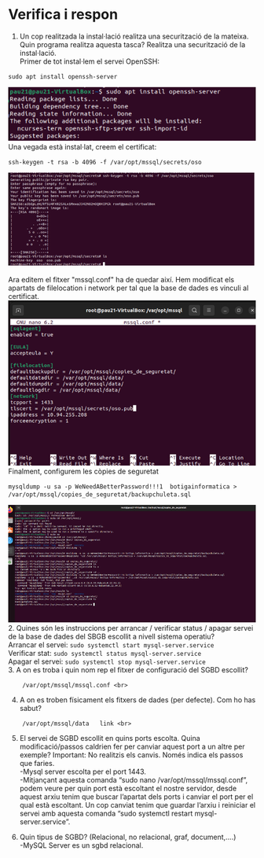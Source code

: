 # Verifica i respon

1.	Un cop realitzada la instal·lació realitza una securització de la mateixa. Quin programa realitza aquesta tasca? Realitza una securització de la instal·lació. <br>
Primer de tot instal·lem el servei OpenSSH:
```
sudo apt install openssh-server
```
![aa1](Imatges/a1.png) 
<br>
Una vegada està instal·lat, creem el certificat:  <br>
```
ssh-keygen -t rsa -b 4096 -f /var/opt/mssql/secrets/oso
```
![aa2](Imatges/a2.png) <br>
<br>
Ara editem el fitxer "mssql.conf" ha de quedar així. Hem modificat els apartats de filelocation i network per tal que la base de dades es vinculi al certificat. <br>
![aa3](Imatges/a3.png)
<br>
Finalment, configurem les còpies de seguretat
```
mysqldump -u sa -p WeNeedABetterPassword!!!1  botigainformatica > /var/opt/mssql/copies_de_seguretat/backupchuleta.sql
```
![aa4](Imatges/a4.png)
<br>
2. Quines són les instruccions per arrancar / verificar status / apagar servei de la base de dades del SBGB escollit a nivell sistema operatiu? <br>
	Arrancar el servei: 
	```
	sudo systemctl start mysql-server.service
	```
	<br>
	Verificar stat: 
	```
	sudo systemctl status mysql-server.service
	```
	<br>
	Apagar el servei: 
	```
	sudo systemctl stop mysql-server.service
	```
	<br>
3.  A on es troba i quin nom rep el fitxer de configuració del SGBD escollit? <br>
```
    /var/opt/mssql/mssql.conf <br>
```
4.  A on es troben físicament els fitxers de dades (per defecte). Com ho has sabut? <br>
```
    /var/opt/mssql/data   link <br>
```
5.  El servei de SGBD escollit en quins ports escolta. Quina modificació/passos caldrien fer per canviar aquest port a un altre per exemple? Important: No realitzis els canvis. Només indica els passos que faries. <br>
      -Mysql server escolta per el port 1443. <br>
      -Mitjançant aquesta comanda “sudo nano /var/opt/mssql/mssql.conf”, podem veure per quin port està escoltant el nostre servidor, desde aquest arxiu tenim que buscar l’apartat dels ports i canviar el port per el qual està escoltant. Un cop canviat tenim que guardar l’arxiu i reiniciar el servei amb aquesta comanda “sudo systemctl restart mysql-server.service”. <br>

6. Quin tipus de SGBD? (Relacional, no relacional, graf, document,....) <br>
	-MySQL Server es un sgbd relacional. <br>
